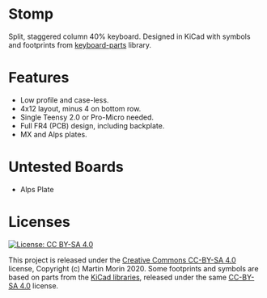 # Stomp
Split, staggered column 40% keyboard. Designed in KiCad with symbols and footprints from [keyboard-parts](https://github.com/mvmorin/keyboard-parts) library.

# Features
* Low profile and case-less.
* 4x12 layout, minus 4 on bottom row.
* Single Teensy 2.0 or Pro-Micro needed.
* Full FR4 (PCB) design, including backplate.
* MX and Alps plates.

# Untested Boards
* Alps Plate

# Licenses
[![License: CC BY-SA 4.0](https://i.creativecommons.org/l/by-sa/4.0/88x31.png)](https://creativecommons.org/licenses/by-sa/4.0/)

This project is released under the [Creative Commons CC-BY-SA 4.0](https://creativecommons.org/licenses/by-sa/4.0/legalcode) license, Copyright (c) Martin Morin 2020.
Some footprints and symbols are based on parts from the [KiCad libraries](https://kicad-pcb.org/libraries/), released under the same [CC-BY-SA 4.0](https://creativecommons.org/licenses/by-sa/4.0/legalcode) license.
